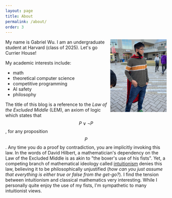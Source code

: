 ```yaml
---
layout: page
title: About
permalink: /about/
order: 3
---
```

<img src="/assets/me.jpg" align="right" width="35%">

My name is Gabriel Wu. I am an undergraduate student at Harvard (class of 2025). Let's go Currier House!<br>

My academic interests include:
- math
- theoretical computer science
- competitive programming
- AI safety
- philosophy

The title of this blog is a reference to the *Law of the Excluded Middle* (LEM), an axiom of logic which states that $$P \vee \neg P$$, for any proposition $$P$$. Any time you do a proof by contradiction, you are implicitly invoking this law. In the words of David Hilbert, a mathematician's dependency on the Law of the Excluded Middle is as akin to "the boxer's use of his fists". Yet, a competing branch of mathematical ideology called [intuitionism](	https://en.wikipedia.org/wiki/Intuitionism) denies this law, believing it to be philosophically unjustified (*how can you just assume that everything is either true or false from the get-go?*). I find the tension between intuitionism and classical mathematics very interesting. While I personally quite enjoy the use of my fists, I'm sympathetic to many intuitionist views.